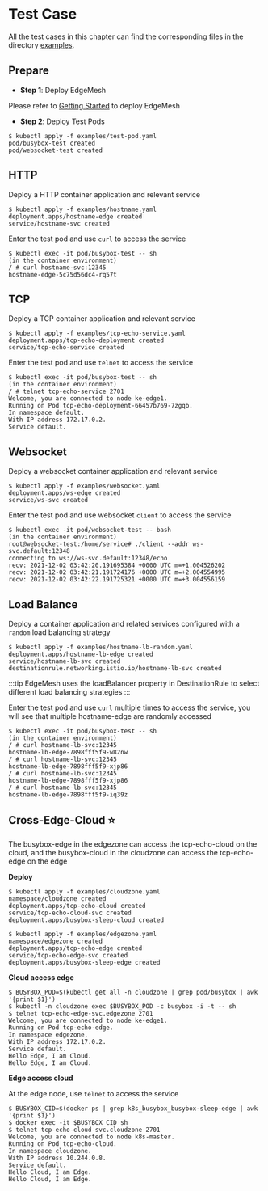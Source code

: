 # Test Case

All the test cases in this chapter can find the corresponding files in the directory [examples](https://github.com/kubeedge/edgemesh/tree/main/examples).

## Prepare

- **Step 1**: Deploy EdgeMesh

Please refer to [Getting Started](./getting-started.md) to deploy EdgeMesh

- **Step 2**: Deploy Test Pods

```shell
$ kubectl apply -f examples/test-pod.yaml
pod/busybox-test created
pod/websocket-test created
```

## HTTP

Deploy a HTTP container application and relevant service

```shell
$ kubectl apply -f examples/hostname.yaml
deployment.apps/hostname-edge created
service/hostname-svc created
```

Enter the test pod and use `curl` to access the service

```shell
$ kubectl exec -it pod/busybox-test -- sh
(in the container environment)
/ # curl hostname-svc:12345
hostname-edge-5c75d56dc4-rq57t
```

## TCP

Deploy a TCP container application and relevant service

```shell
$ kubectl apply -f examples/tcp-echo-service.yaml
deployment.apps/tcp-echo-deployment created
service/tcp-echo-service created
```

Enter the test pod and use `telnet` to access the service

```shell
$ kubectl exec -it pod/busybox-test -- sh
(in the container environment)
/ # telnet tcp-echo-service 2701
Welcome, you are connected to node ke-edge1.
Running on Pod tcp-echo-deployment-66457b769-7zgqb.
In namespace default.
With IP address 172.17.0.2.
Service default.
```

## Websocket

Deploy a websocket container application and relevant service

```shell
$ kubectl apply -f examples/websocket.yaml
deployment.apps/ws-edge created
service/ws-svc created
```

Enter the test pod and use websocket `client` to access the service

```shell
$ kubectl exec -it pod/websocket-test -- bash
(in the container environment)
root@websocket-test:/home/service# ./client --addr ws-svc.default:12348
connecting to ws://ws-svc.default:12348/echo
recv: 2021-12-02 03:42:20.191695384 +0000 UTC m=+1.004526202
recv: 2021-12-02 03:42:21.191724176 +0000 UTC m=+2.004554995
recv: 2021-12-02 03:42:22.191725321 +0000 UTC m=+3.004556159
```

## Load Balance

Deploy a container application and related services configured with a `random` load balancing strategy

```shell
$ kubectl apply -f examples/hostname-lb-random.yaml
deployment.apps/hostname-lb-edge created
service/hostname-lb-svc created
destinationrule.networking.istio.io/hostname-lb-svc created
```

:::tip
EdgeMesh uses the loadBalancer property in DestinationRule to select different load balancing strategies
:::

Enter the test pod and use `curl` multiple times to access the service, you will see that multiple hostname-edge are randomly accessed

```shell
$ kubectl exec -it pod/busybox-test -- sh
(in the container environment)
/ # curl hostname-lb-svc:12345
hostname-lb-edge-7898fff5f9-w82nw
/ # curl hostname-lb-svc:12345
hostname-lb-edge-7898fff5f9-xjp86
/ # curl hostname-lb-svc:12345
hostname-lb-edge-7898fff5f9-xjp86
/ # curl hostname-lb-svc:12345
hostname-lb-edge-7898fff5f9-iq39z
```

## Cross-Edge-Cloud :star:

The busybox-edge in the edgezone can access the tcp-echo-cloud on the cloud, and the busybox-cloud in the cloudzone can access the tcp-echo-edge on the edge

**Deploy**

```shell
$ kubectl apply -f examples/cloudzone.yaml
namespace/cloudzone created
deployment.apps/tcp-echo-cloud created
service/tcp-echo-cloud-svc created
deployment.apps/busybox-sleep-cloud created
```

```
$ kubectl apply -f examples/edgezone.yaml
namespace/edgezone created
deployment.apps/tcp-echo-edge created
service/tcp-echo-edge-svc created
deployment.apps/busybox-sleep-edge created
```

**Cloud access edge**

```shell
$ BUSYBOX_POD=$(kubectl get all -n cloudzone | grep pod/busybox | awk '{print $1}')
$ kubectl -n cloudzone exec $BUSYBOX_POD -c busybox -i -t -- sh
$ telnet tcp-echo-edge-svc.edgezone 2701
Welcome, you are connected to node ke-edge1.
Running on Pod tcp-echo-edge.
In namespace edgezone.
With IP address 172.17.0.2.
Service default.
Hello Edge, I am Cloud.
Hello Edge, I am Cloud.
```

**Edge access cloud**

At the edge node, use `telnet` to access the service

```shell
$ BUSYBOX_CID=$(docker ps | grep k8s_busybox_busybox-sleep-edge | awk '{print $1}')
$ docker exec -it $BUSYBOX_CID sh
$ telnet tcp-echo-cloud-svc.cloudzone 2701
Welcome, you are connected to node k8s-master.
Running on Pod tcp-echo-cloud.
In namespace cloudzone.
With IP address 10.244.0.8.
Service default.
Hello Cloud, I am Edge.
Hello Cloud, I am Edge.
```
